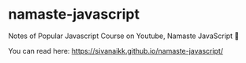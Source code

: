 # namaste-javascript
Notes of Popular Javascript Course on Youtube, Namaste JavaScript 🙏

You can read here: https://sivanaikk.github.io/namaste-javascript/